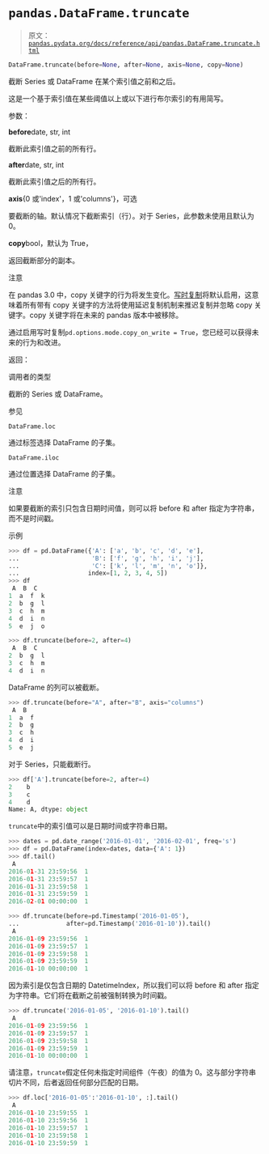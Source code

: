 # `pandas.DataFrame.truncate`

> 原文：[`pandas.pydata.org/docs/reference/api/pandas.DataFrame.truncate.html`](https://pandas.pydata.org/docs/reference/api/pandas.DataFrame.truncate.html)

```py
DataFrame.truncate(before=None, after=None, axis=None, copy=None)
```

截断 Series 或 DataFrame 在某个索引值之前和之后。

这是一个基于索引值在某些阈值以上或以下进行布尔索引的有用简写。

参数：

**before**date, str, int

截断此索引值之前的所有行。

**after**date, str, int

截断此索引值之后的所有行。

**axis**{0 或'index'，1 或'columns'}，可选

要截断的轴。默认情况下截断索引（行）。对于 Series，此参数未使用且默认为 0。

**copy**bool，默认为 True，

返回截断部分的副本。

注意

在 pandas 3.0 中，copy 关键字的行为将发生变化。[写时复制](https://pandas.pydata.org/docs/dev/user_guide/copy_on_write.html)将默认启用，这意味着所有带有 copy 关键字的方法将使用延迟复制机制来推迟复制并忽略 copy 关键字。copy 关键字将在未来的 pandas 版本中被移除。

通过启用写时复制`pd.options.mode.copy_on_write = True`，您已经可以获得未来的行为和改进。

返回：

调用者的类型

截断的 Series 或 DataFrame。

参见

`DataFrame.loc`

通过标签选择 DataFrame 的子集。

`DataFrame.iloc`

通过位置选择 DataFrame 的子集。

注意

如果要截断的索引只包含日期时间值，则可以将 before 和 after 指定为字符串，而不是时间戳。

示例

```py
>>> df = pd.DataFrame({'A': ['a', 'b', 'c', 'd', 'e'],
...                    'B': ['f', 'g', 'h', 'i', 'j'],
...                    'C': ['k', 'l', 'm', 'n', 'o']},
...                   index=[1, 2, 3, 4, 5])
>>> df
 A  B  C
1  a  f  k
2  b  g  l
3  c  h  m
4  d  i  n
5  e  j  o 
```

```py
>>> df.truncate(before=2, after=4)
 A  B  C
2  b  g  l
3  c  h  m
4  d  i  n 
```

DataFrame 的列可以被截断。

```py
>>> df.truncate(before="A", after="B", axis="columns")
 A  B
1  a  f
2  b  g
3  c  h
4  d  i
5  e  j 
```

对于 Series，只能截断行。

```py
>>> df['A'].truncate(before=2, after=4)
2    b
3    c
4    d
Name: A, dtype: object 
```

`truncate`中的索引值可以是日期时间或字符串日期。

```py
>>> dates = pd.date_range('2016-01-01', '2016-02-01', freq='s')
>>> df = pd.DataFrame(index=dates, data={'A': 1})
>>> df.tail()
 A
2016-01-31 23:59:56  1
2016-01-31 23:59:57  1
2016-01-31 23:59:58  1
2016-01-31 23:59:59  1
2016-02-01 00:00:00  1 
```

```py
>>> df.truncate(before=pd.Timestamp('2016-01-05'),
...             after=pd.Timestamp('2016-01-10')).tail()
 A
2016-01-09 23:59:56  1
2016-01-09 23:59:57  1
2016-01-09 23:59:58  1
2016-01-09 23:59:59  1
2016-01-10 00:00:00  1 
```

因为索引是仅包含日期的 DatetimeIndex，所以我们可以将 before 和 after 指定为字符串。它们将在截断之前被强制转换为时间戳。

```py
>>> df.truncate('2016-01-05', '2016-01-10').tail()
 A
2016-01-09 23:59:56  1
2016-01-09 23:59:57  1
2016-01-09 23:59:58  1
2016-01-09 23:59:59  1
2016-01-10 00:00:00  1 
```

请注意，`truncate`假定任何未指定时间组件（午夜）的值为 0。这与部分字符串切片不同，后者返回任何部分匹配的日期。

```py
>>> df.loc['2016-01-05':'2016-01-10', :].tail()
 A
2016-01-10 23:59:55  1
2016-01-10 23:59:56  1
2016-01-10 23:59:57  1
2016-01-10 23:59:58  1
2016-01-10 23:59:59  1 
```
